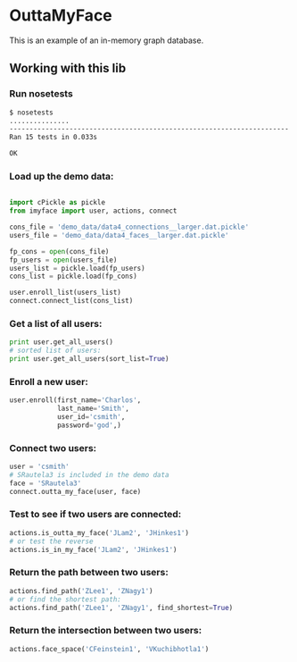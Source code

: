 OuttaMyFace
=============
This is an example of an in-memory graph database.


Working with this lib
-----------------------

### Run nosetests
```bash
$ nosetests
...............
----------------------------------------------------------------------
Ran 15 tests in 0.033s

OK
```

### Load up the demo data:
```python

import cPickle as pickle
from imyface import user, actions, connect

cons_file = 'demo_data/data4_connections__larger.dat.pickle'
users_file = 'demo_data/data4_faces__larger.dat.pickle'

fp_cons = open(cons_file)
fp_users = open(users_file)
users_list = pickle.load(fp_users)
cons_list = pickle.load(fp_cons)

user.enroll_list(users_list)
connect.connect_list(cons_list)
```

### Get a list of all users:
```python
print user.get_all_users()
# sorted list of users:
print user.get_all_users(sort_list=True)
```

### Enroll a new user:
```python
user.enroll(first_name='Charlos',
            last_name='Smith',
            user_id='csmith',
            password='god',)
```

### Connect two users:
```python
user = 'csmith'
# SRautela3 is included in the demo data
face = 'SRautela3'
connect.outta_my_face(user, face)
```

### Test to see if two users are connected:
```python
actions.is_outta_my_face('JLam2', 'JHinkes1')
# or test the reverse
actions.is_in_my_face('JLam2', 'JHinkes1')
```

### Return the path between two users:
```python
actions.find_path('ZLee1', 'ZNagy1')
# or find the shortest path:
actions.find_path('ZLee1', 'ZNagy1', find_shortest=True)
```

### Return the intersection between two users:
```python
actions.face_space('CFeinstein1', 'VKuchibhotla1')
```
